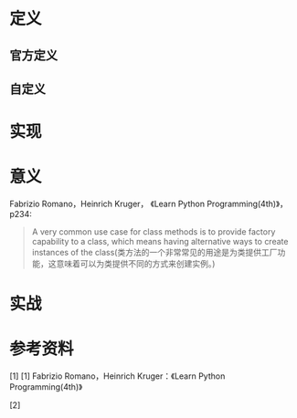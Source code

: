 # 定义

## 官方定义

## 自定义



# 实现

# 意义

Fabrizio Romano，Heinrich Kruger， 《Learn Python Programming(4th)》，p234: 

> A very common use case for class methods is to provide factory capability to a class, which means
> having alternative ways to create instances of the class(类方法的一个非常常见的用途是为类提供工厂功能，这意味着可以为类提供不同的方式来创建实例。)



# 实战

# 参考资料

[1] [1] Fabrizio Romano，Heinrich Kruger：《Learn Python Programming(4th)》

[2] 